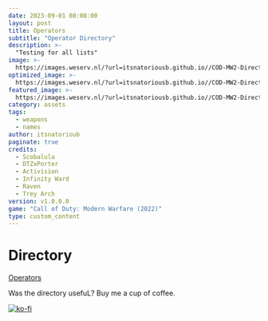 ```yaml
---
date: 2023-09-01 08:08:00
layout: post
title: Operators
subtitle: "Operator Directory"
description: >-
  "Testing for all lists"
image: >-
  https://images.weserv.nl/?url=itsnatoriousb.github.io//COD-MW2-Directory/assets/img/domination_mercado-01.png&output=png&q=100
optimized_image: >- 
  https://images.weserv.nl/?url=itsnatoriousb.github.io//COD-MW2-Directory/assets/img/domination_mercado-01.png&output=png&q=100
featured_image: >-
  https://images.weserv.nl/?url=itsnatoriousb.github.io//COD-MW2-Directory/assets/img/domination_mercado-01.png&output=png&q=100
category: assets
tags:
  - weapons
  - names
author: itsnatorioub
paginate: true
credits:
  - Scobalula
  - DTZxPorter
  - Activision
  - Infinity Ward
  - Raven
  - Trey Arch
version: v1.0.0.0
game: "Call of Duty: Modern Warfare (2022)"
type: custom_content
---
```


# Directory

<a href="https://itsnatoriousb.github.io/COD-MW2-Directory/operators/">Operators</a>

Was the directory usefuL? Buy me a cup of coffee.

[![ko-fi](https://ko-fi.com/img/githubbutton_sm.svg)](https://ko-fi.com/I2I0FWZ2Z)
